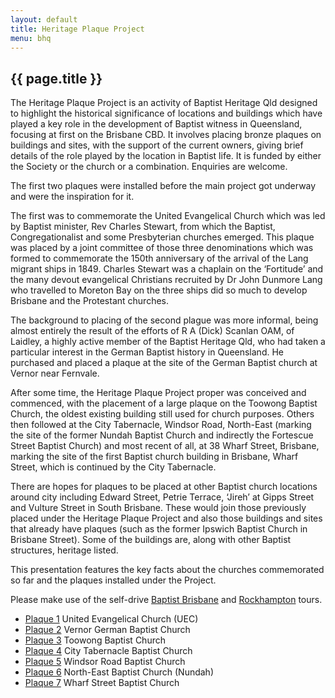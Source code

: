 ```yaml
---
layout: default
title: Heritage Plaque Project
menu: bhq
---
```


## {{ page.title }}

The Heritage Plaque Project is an activity of Baptist Heritage Qld designed to highlight the historical significance of locations and buildings which have played a key role in the development of Baptist witness in Queensland, focusing at first on the Brisbane CBD. It involves placing bronze plaques on buildings and sites, with the support of the current owners, giving brief details of the role played by the location in Baptist life. It is funded by either the Society or the church or a combination. Enquiries are welcome.

The first two plaques were installed before the main project got underway and were the inspiration for it. 

The first was to commemorate the United Evangelical Church which was led by Baptist minister, Rev Charles Stewart, from which the Baptist, Congregationalist and some Presbyterian churches emerged. This plaque was placed by a joint committee of those three denominations which was formed to commemorate the 150th anniversary of the arrival of the Lang migrant ships in 1849. Charles Stewart was a chaplain on the ‘Fortitude’ and the many devout evangelical Christians recruited by Dr John Dunmore Lang who travelled to Moreton Bay on the three ships did so much to develop Brisbane and the Protestant churches. 

The background to placing of the second plague was more informal, being almost entirely the result of the efforts of R A (Dick) Scanlan OAM, of Laidley, a highly active member of the Baptist Heritage Qld, who had taken a particular interest in the German Baptist history in Queensland. He purchased and placed a plaque at the site of the German Baptist church at Vernor near Fernvale. 

After some time, the Heritage Plaque Project proper was conceived and commenced, with the placement of a large plaque on the Toowong Baptist Church, the oldest existing building still used for church purposes. Others then followed at the City Tabernacle, Windsor Road, North-East (marking the site of the former Nundah Baptist Church and indirectly the Fortescue Street Baptist Church) and most recent of all, at 38 Wharf Street, Brisbane, marking the site of the first Baptist church building in Brisbane, Wharf Street, which is continued by the City Tabernacle. 

There are hopes for plaques to be placed at other Baptist church locations around city including Edward Street, Petrie Terrace, ‘Jireh’ at Gipps Street and Vulture Street in South Brisbane. These would join those previously placed under the Heritage Plaque Project and also those buildings and sites that already have plaques (such as the former Ipswich Baptist Church in Brisbane Street). Some of the buildings are, along with other Baptist structures, heritage listed. 

This presentation features the key facts about the churches commemorated so far and the plaques installed under the Project.

Please make use of the self-drive [Baptist Brisbane](/bhq/guide/index.html) and [Rockhampton](http://127.0.0.1:4000/bhq/guide/rockhampton.html) tours.

- [Plaque 1](/bhq/plaques/plaque01/) United Evangelical Church (UEC)
- [Plaque 2](/bhq/plaques/plaque02/) Vernor German Baptist Church
- [Plaque 3](/bhq/plaques/plaque03/) Toowong Baptist Church
- [Plaque 4](/bhq/plaques/plaque04/) City Tabernacle Baptist Church
- [Plaque 5](/bhq/plaques/plaque05/) Windsor Road Baptist Church
- [Plaque 6](/bhq/plaques/plaque06/) North-East Baptist Church (Nundah)
- [Plaque 7](/bhq/plaques/plaque07/) Wharf Street Baptist Church